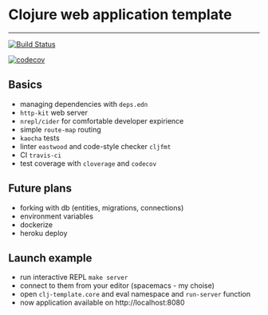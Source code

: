 # Clojure web application template
---
[![Build Status](https://travis-ci.org/Rende11/clj-template.svg?branch=master)](https://travis-ci.org/Rende11/clj-template)

[![codecov](https://codecov.io/gh/Rende11/clj-template/branch/master/graph/badge.svg)](https://codecov.io/gh/Rende11/clj-template)

## Basics
* managing dependencies with ```deps.edn```
* ```http-kit``` web server
* ```nrepl/cider``` for comfortable developer expirience
* simple ```route-map``` routing
* ```kaocha``` tests
* linter ```eastwood``` and code-style checker ```cljfmt```
* CI ```travis-ci```
* test coverage with ```cloverage``` and ```codecov```

## Future plans
* forking with db (entities, migrations, connections)
* environment variables
* dockerize
* heroku deploy

## Launch example
* run interactive REPL ```make server```
* connect to them from your editor (spacemacs - my choise)
* open ```clj-template.core``` and eval namespace and ```run-server``` function
* now application available on http://localhost:8080



